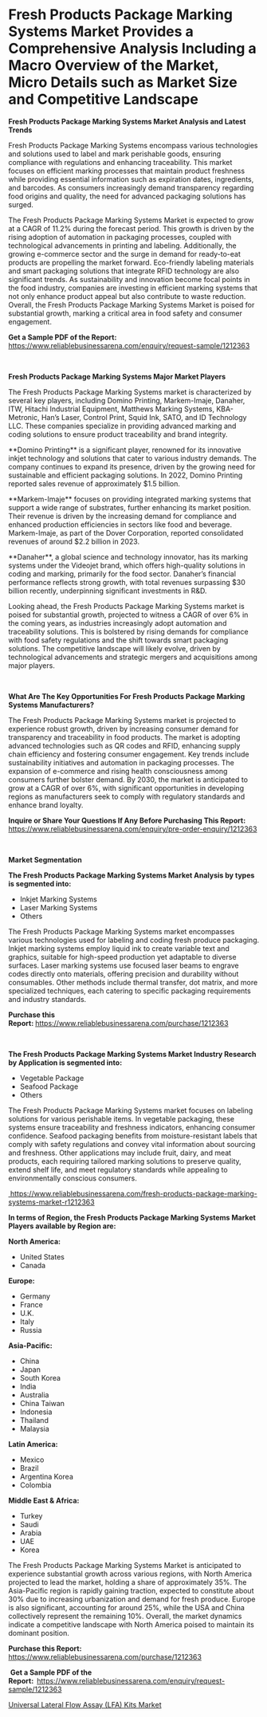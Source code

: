 <p><h1>Fresh Products Package Marking Systems Market Provides a Comprehensive Analysis Including a Macro Overview of the Market, Micro Details such as Market Size and Competitive Landscape</h1></p><p><strong>Fresh Products Package Marking Systems Market Analysis and Latest Trends</strong></p>
<p><p>Fresh Products Package Marking Systems encompass various technologies and solutions used to label and mark perishable goods, ensuring compliance with regulations and enhancing traceability. This market focuses on efficient marking processes that maintain product freshness while providing essential information such as expiration dates, ingredients, and barcodes. As consumers increasingly demand transparency regarding food origins and quality, the need for advanced packaging solutions has surged.</p><p>The Fresh Products Package Marking Systems Market is expected to grow at a CAGR of 11.2% during the forecast period. This growth is driven by the rising adoption of automation in packaging processes, coupled with technological advancements in printing and labeling. Additionally, the growing e-commerce sector and the surge in demand for ready-to-eat products are propelling the market forward. Eco-friendly labeling materials and smart packaging solutions that integrate RFID technology are also significant trends. As sustainability and innovation become focal points in the food industry, companies are investing in efficient marking systems that not only enhance product appeal but also contribute to waste reduction. Overall, the Fresh Products Package Marking Systems Market is poised for substantial growth, marking a critical area in food safety and consumer engagement.</p></p>
<p><strong>Get a Sample PDF of the Report:&nbsp;</strong> <a href="https://www.reliablebusinessarena.com/enquiry/request-sample/1212363?utm_campaign=1835&utm_medium=2&utm_source=Github&utm_content=ia&utm_term=27122024&utm_id=fresh-products-package-marking-systems">https://www.reliablebusinessarena.com/enquiry/request-sample/1212363</a></p>
<p>&nbsp;</p>
<p><strong>Fresh Products Package Marking Systems Major Market Players</strong></p>
<p><p>The Fresh Products Package Marking Systems market is characterized by several key players, including Domino Printing, Markem-Imaje, Danaher, ITW, Hitachi Industrial Equipment, Matthews Marking Systems, KBA-Metronic, Han’s Laser, Control Print, Squid Ink, SATO, and ID Technology LLC. These companies specialize in providing advanced marking and coding solutions to ensure product traceability and brand integrity.</p><p>**Domino Printing** is a significant player, renowned for its innovative inkjet technology and solutions that cater to various industry demands. The company continues to expand its presence, driven by the growing need for sustainable and efficient packaging solutions. In 2022, Domino Printing reported sales revenue of approximately $1.5 billion.</p><p>**Markem-Imaje** focuses on providing integrated marking systems that support a wide range of substrates, further enhancing its market position. Their revenue is driven by the increasing demand for compliance and enhanced production efficiencies in sectors like food and beverage. Markem-Imaje, as part of the Dover Corporation, reported consolidated revenues of around $2.2 billion in 2023.</p><p>**Danaher**, a global science and technology innovator, has its marking systems under the Videojet brand, which offers high-quality solutions in coding and marking, primarily for the food sector. Danaher’s financial performance reflects strong growth, with total revenues surpassing $30 billion recently, underpinning significant investments in R&D.</p><p>Looking ahead, the Fresh Products Package Marking Systems market is poised for substantial growth, projected to witness a CAGR of over 6% in the coming years, as industries increasingly adopt automation and traceability solutions. This is bolstered by rising demands for compliance with food safety regulations and the shift towards smart packaging solutions. The competitive landscape will likely evolve, driven by technological advancements and strategic mergers and acquisitions among major players.</p></p>
<p>&nbsp;</p>
<p><strong>What Are The Key Opportunities For Fresh Products Package Marking Systems Manufacturers?</strong></p>
<p><p>The Fresh Products Package Marking Systems market is projected to experience robust growth, driven by increasing consumer demand for transparency and traceability in food products. The market is adopting advanced technologies such as QR codes and RFID, enhancing supply chain efficiency and fostering consumer engagement. Key trends include sustainability initiatives and automation in packaging processes. The expansion of e-commerce and rising health consciousness among consumers further bolster demand. By 2030, the market is anticipated to grow at a CAGR of over 6%, with significant opportunities in developing regions as manufacturers seek to comply with regulatory standards and enhance brand loyalty.</p></p>
<p><strong>Inquire or Share Your Questions If Any Before Purchasing This Report:</strong> <a href="https://www.reliablebusinessarena.com/enquiry/pre-order-enquiry/1212363?utm_campaign=1835&utm_medium=2&utm_source=Github&utm_content=ia&utm_term=27122024&utm_id=fresh-products-package-marking-systems">https://www.reliablebusinessarena.com/enquiry/pre-order-enquiry/1212363</a></p>
<p>&nbsp;</p>
<p><strong>Market Segmentation</strong></p>
<p><strong>The Fresh Products Package Marking Systems Market Analysis by types is segmented into:</strong></p>
<p><ul><li>Inkjet Marking Systems</li><li>Laser Marking Systems</li><li>Others</li></ul></p>
<p><p>The Fresh Products Package Marking Systems market encompasses various technologies used for labeling and coding fresh produce packaging. Inkjet marking systems employ liquid ink to create variable text and graphics, suitable for high-speed production yet adaptable to diverse surfaces. Laser marking systems use focused laser beams to engrave codes directly onto materials, offering precision and durability without consumables. Other methods include thermal transfer, dot matrix, and more specialized techniques, each catering to specific packaging requirements and industry standards.</p></p>
<p><strong>Purchase this Report:&nbsp;</strong><a href="https://www.reliablebusinessarena.com/purchase/1212363?utm_campaign=1835&utm_medium=2&utm_source=Github&utm_content=ia&utm_term=27122024&utm_id=fresh-products-package-marking-systems">https://www.reliablebusinessarena.com/purchase/1212363</a></p>
<p>&nbsp;</p>
<p><strong>The Fresh Products Package Marking Systems Market Industry Research by Application is segmented into:</strong></p>
<p><ul><li>Vegetable Package</li><li>Seafood Package</li><li>Others</li></ul></p>
<p><p>The Fresh Products Package Marking Systems market focuses on labeling solutions for various perishable items. In vegetable packaging, these systems ensure traceability and freshness indicators, enhancing consumer confidence. Seafood packaging benefits from moisture-resistant labels that comply with safety regulations and convey vital information about sourcing and freshness. Other applications may include fruit, dairy, and meat products, each requiring tailored marking solutions to preserve quality, extend shelf life, and meet regulatory standards while appealing to environmentally conscious consumers.</p></p>
<p><a href="https://www.reliablebusinessarena.com/fresh-products-package-marking-systems-market-r1212363?utm_campaign=1835&utm_medium=2&utm_source=Github&utm_content=ia&utm_term=27122024&utm_id=fresh-products-package-marking-systems">&nbsp;https://www.reliablebusinessarena.com/fresh-products-package-marking-systems-market-r1212363</a></p>
<p><strong>In terms of Region, the Fresh Products Package Marking Systems Market Players available by Region are:</strong></p>
<p>
    <p> <strong> North America: </strong>
        <ul>
            <li>United States</li>
            <li>Canada</li>
        </ul>
        </p> 
    <p> <strong> Europe: </strong>
        <ul>
            <li>Germany</li>
            <li>France</li>
            <li>U.K.</li>
            <li>Italy</li>
            <li>Russia</li>
        </ul>
        </p> 
    <p> <strong> Asia-Pacific: </strong>
        <ul>
            <li>China</li>
            <li>Japan</li>
            <li>South Korea</li>
            <li>India</li>
            <li>Australia</li>
            <li>China Taiwan</li>
            <li>Indonesia</li>
            <li>Thailand</li>
            <li>Malaysia</li>
        </ul>
        </p> 
    <p> <strong> Latin America: </strong>
        <ul>
            <li>Mexico</li>
            <li>Brazil</li>
            <li>Argentina Korea</li>
            <li>Colombia</li>
        </ul>
        </p> 
    <p> <strong> Middle East & Africa: </strong>
        <ul>
            <li>Turkey</li>
            <li>Saudi</li>
            <li>Arabia</li>
            <li>UAE</li>
            <li>Korea</li>
        </ul>
    </p>
    </p>
<p><p>The Fresh Products Package Marking Systems Market is anticipated to experience substantial growth across various regions, with North America projected to lead the market, holding a share of approximately 35%. The Asia-Pacific region is rapidly gaining traction, expected to constitute about 30% due to increasing urbanization and demand for fresh produce. Europe is also significant, accounting for around 25%, while the USA and China collectively represent the remaining 10%. Overall, the market dynamics indicate a competitive landscape with North America poised to maintain its dominant position.</p></p>
<p><strong>Purchase this Report: </strong><a href="https://www.reliablebusinessarena.com/purchase/1212363?utm_campaign=1835&utm_medium=2&utm_source=Github&utm_content=ia&utm_term=27122024&utm_id=fresh-products-package-marking-systems">https://www.reliablebusinessarena.com/purchase/1212363</a></p>
<p>&nbsp;<strong>Get a Sample PDF of the Report:&nbsp;&nbsp;</strong><a href="https://www.reliablebusinessarena.com/enquiry/request-sample/1212363?utm_campaign=1835&utm_medium=2&utm_source=Github&utm_content=ia&utm_term=27122024&utm_id=fresh-products-package-marking-systems">https://www.reliablebusinessarena.com/enquiry/request-sample/1212363</a></p>
<p><strong></strong></p>
<p><p><a href="https://github.com/XavierTyler76/Market-Research-Report-List-1/blob/main/universal-lateral-flow-assay-lfa-kits-market.md?utm_campaign=1835&utm_medium=2&utm_source=Github&utm_content=ia&utm_term=27122024&utm_id=fresh-products-package-marking-systems">Universal Lateral Flow Assay (LFA) Kits Market</a></p></p>